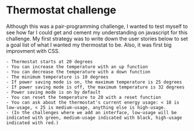 # Thermostat challenge

Although this was a pair-programming challenge, I wanted to test myself to see how far I could get and cement my 
understanding on javascript for this challenge. My first strategy was to write down the user stories below to 
set a goal list of what I wanted my thermostat to be. Also, it was first big improvment with CSS. 

```
- Thermostat starts at 20 degrees
- You can increase the temperature with an up function
- You can decrease the temperature with a down function
- The minimum temperature is 10 degrees
- If power saving mode is on, the maximum temperature is 25 degrees
- If power saving mode is off, the maximum temperature is 32 degrees
- Power saving mode is on by default
- You can reset the temperature to 20 with a reset function
- You can ask about the thermostat's current energy usage: < 18 is low-usage, < 25 is medium-usage, anything else is high-usage.
- (In the challenges where we add an interface, low-usage will be indicated with green, medium-usage indicated with black, high-usage indicated with red.)

```
